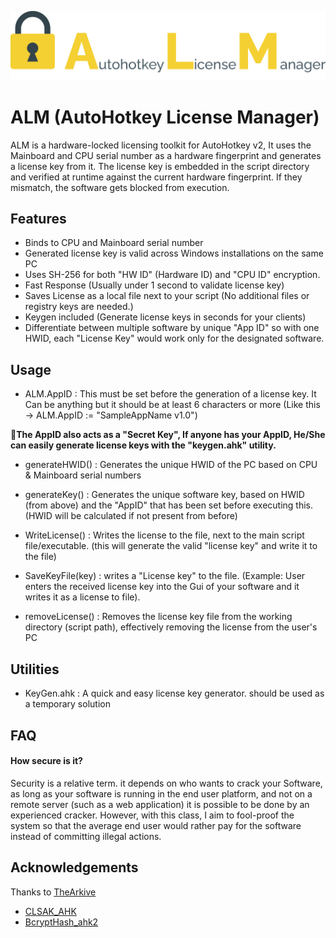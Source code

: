 
![Logo](https://raw.githubusercontent.com/Rayan-Refoua/AHK_ALM/main/Logo.png)


# ALM (AutoHotkey License Manager)

ALM is a hardware-locked licensing toolkit for AutoHotkey v2, It uses the Mainboard and CPU serial number as a hardware fingerprint and generates a license key from it. The license key is embedded in the script directory and verified at runtime against the current hardware fingerprint. If they mismatch, the software gets blocked from execution.


## Features

- Binds to CPU and Mainboard serial number
- Generated license key is valid across Windows installations on the same PC
- Uses SH-256 for both "HW ID" (Hardware ID) and "CPU ID" encryption.
- Fast Response (Usually under 1 second to validate license key)
- Saves License as a local file next to your script (No additional files or registry keys are needed.)
- Keygen included (Generate license keys in seconds for your clients)
- Differentiate between multiple software by unique "App ID" so with one HWID, each "License Key" would work only for the designated software.

## Usage

- ALM.AppID : This must be set before the generation of a license key. It Can be anything but it should be at least 6 characters or more (Like this -> ALM.AppID := "SampleAppName v1.0")

🔴**The AppID also acts as a "Secret Key", If anyone has your AppID, He/She can easily generate license keys with the "keygen.ahk" utility.**

- generateHWID() : Generates the unique HWID of the PC based on CPU & Mainboard serial numbers
  
- generateKey() : Generates the unique software key, based on HWID (from above) and the "AppID" that has been set before executing this. (HWID will be calculated if not present from before)
  
- WriteLicense() : Writes the license to the file, next to the main script file/executable. (this will generate the valid "license key" and write it to the file)
  
- SaveKeyFile(key) : writes a "License key" to the file. (Example: User enters the received license key into the Gui of your software and it writes it as a license to file).
  
- removeLicense() : Removes the license key file from the working directory (script path), effectively removing the license from the user's PC
  

## Utilities

- KeyGen.ahk : A quick and easy license key generator. should be used as a temporary solution

## FAQ

#### How secure is it?

Security is a relative term. it depends on who wants to crack your Software, as long as your software is running in the end user platform, and not on a remote server (such as a web application) it is possible to be done by an experienced cracker. However, with this class, I aim to fool-proof the system so that the average end user would rather pay for the software instead of committing illegal actions.


## Acknowledgements
Thanks to [TheArkive](https://github.com/TheArkive)
 - [CLSAK_AHK](https://github.com/TheArkive/CLSAK_AHK)
 - [BcryptHash_ahk2](https://github.com/TheArkive/BcryptHash_ahk2)
